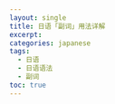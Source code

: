 ```yaml
---
layout: single
title: 日语「副词」用法详解
excerpt: 
categories: japanese
tags:
  - 日语
  - 日语语法
  - 副词
toc: true
---
```


